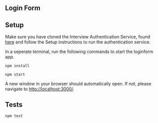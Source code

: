 ## Login Form

## Setup

Make sure you have cloned the Interview Authentication Service, found [here](https://github.com/dantame/interview-authentication-service) and follow the Setup instructions to run the authentication service.

In a seperate terminal, run the following commands to start the loginform app.

`npm install`

`npm start`

A new window in your browser should automatically open. If not, please navigate to [http://localhost:3000/](http://localhost:3000/).

## Tests

`npm test`
